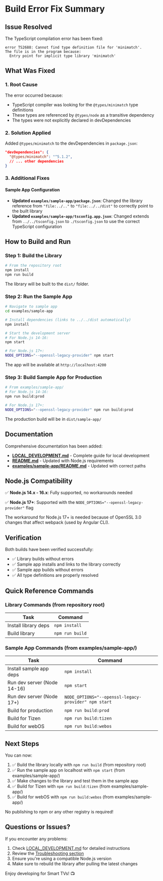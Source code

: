 # Build Error Fix Summary

## Issue Resolved

The TypeScript compilation error has been fixed:

```
error TS2688: Cannot find type definition file for 'minimatch'.
The file is in the program because:
  Entry point for implicit type library 'minimatch'
```

## What Was Fixed

### 1. Root Cause
The error occurred because:
- TypeScript compiler was looking for the `@types/minimatch` type definitions
- These types are referenced by `@types/node` as a transitive dependency
- The types were not explicitly declared in devDependencies

### 2. Solution Applied
Added `@types/minimatch` to the devDependencies in `package.json`:

```json
"devDependencies": {
  "@types/minimatch": "^5.1.2",
  // ... other dependencies
}
```

### 3. Additional Fixes

#### Sample App Configuration
- **Updated `examples/sample-app/package.json`**: Changed the library reference from `"file:../.."` to `"file:../../dist"` to correctly point to the built library
- **Updated `examples/sample-app/tsconfig.app.json`**: Changed extends from `../../tsconfig.json` to `./tsconfig.json` to use the correct TypeScript configuration

## How to Build and Run

### Step 1: Build the Library

```bash
# From the repository root
npm install
npm run build
```

The library will be built to the `dist/` folder.

### Step 2: Run the Sample App

```bash
# Navigate to sample app
cd examples/sample-app

# Install dependencies (links to ../../dist automatically)
npm install

# Start the development server
# For Node.js 14-16:
npm start

# For Node.js 17+:
NODE_OPTIONS="--openssl-legacy-provider" npm start
```

The app will be available at `http://localhost:4200`

### Step 3: Build Sample App for Production

```bash
# From examples/sample-app/
# For Node.js 14-16:
npm run build:prod

# For Node.js 17+:
NODE_OPTIONS="--openssl-legacy-provider" npm run build:prod
```

The production build will be in `dist/sample-app/`

## Documentation

Comprehensive documentation has been added:

- **[LOCAL_DEVELOPMENT.md](./LOCAL_DEVELOPMENT.md)** - Complete guide for local development
- **[README.md](./README.md)** - Updated with Node.js requirements
- **[examples/sample-app/README.md](./examples/sample-app/README.md)** - Updated with correct paths

## Node.js Compatibility

✅ **Node.js 14.x - 16.x**: Fully supported, no workarounds needed

✅ **Node.js 17+**: Supported with the `NODE_OPTIONS="--openssl-legacy-provider"` flag

The workaround for Node.js 17+ is needed because of OpenSSL 3.0 changes that affect webpack (used by Angular CLI).

## Verification

Both builds have been verified successfully:

- ✅ Library builds without errors
- ✅ Sample app installs and links to the library correctly
- ✅ Sample app builds without errors
- ✅ All type definitions are properly resolved

## Quick Reference Commands

### Library Commands (from repository root)

| Task | Command |
|------|---------|
| Install library deps | `npm install` |
| Build library | `npm run build` |

### Sample App Commands (from examples/sample-app/)

| Task | Command |
|------|---------|
| Install sample app deps | `npm install` |
| Run dev server (Node 14-16) | `npm start` |
| Run dev server (Node 17+) | `NODE_OPTIONS="--openssl-legacy-provider" npm start` |
| Build for production | `npm run build:prod` |
| Build for Tizen | `npm run build:tizen` |
| Build for webOS | `npm run build:webos` |

## Next Steps

You can now:

1. ✅ Build the library locally with `npm run build` (from repository root)
2. ✅ Run the sample app on localhost with `npm start` (from examples/sample-app/)
3. ✅ Make changes to the library and test them in the sample app
4. ✅ Build for Tizen with `npm run build:tizen` (from examples/sample-app/)
5. ✅ Build for webOS with `npm run build:webos` (from examples/sample-app/)

No publishing to npm or any other registry is required!

## Questions or Issues?

If you encounter any problems:

1. Check [LOCAL_DEVELOPMENT.md](./LOCAL_DEVELOPMENT.md) for detailed instructions
2. Review the [Troubleshooting section](./LOCAL_DEVELOPMENT.md#troubleshooting)
3. Ensure you're using a compatible Node.js version
4. Make sure to rebuild the library after pulling the latest changes

Enjoy developing for Smart TVs! 📺
